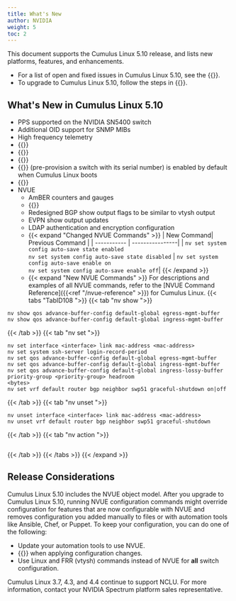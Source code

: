 ```yaml
---
title: What's New
author: NVIDIA
weight: 5
toc: 2
---
```

This document supports the Cumulus Linux 5.10 release, and lists new platforms, features, and enhancements.
- For a list of open and fixed issues in Cumulus Linux 5.10, see the {{<link title="Cumulus Linux 5.10 Release Notes" text="Cumulus Linux 5.10 Release Notes">}}.
- To upgrade to Cumulus Linux 5.10, follow the steps in {{<link url="Upgrading-Cumulus-Linux">}}.
<!-- vale off -->

## What's New in Cumulus Linux 5.10

- PPS supported on the NVIDIA SN5400 switch
- Additional OID support for SNMP MIBs
- High frequency telemetry
- {{<link url="SSH-for-Remote-Access/#ssh-login-notifications" text="SSH login notifications">}}
- {{<link url="Quality-of-Service/#lossy-headroom" text="QoS lossy headroom configuration">}}
- {{<link url="VXLAN-Devices/#reserved-field-in-vxlan-header" text="Ignore reserved field in VXLAN header">}}
- {{<link url="Quick-Start-Guide/#get-started" text="DHCP Option 61">}} (pre-provision a switch with its serial number) is enabled by default when Cumulus Linux boots
- {{<link url="Optional-BGP-Configuration/#graceful-bgp-shutdown-on-a-peer" text="Graceful shutdown on a peer">}}
- NVUE
  - AmBER counters and gauges
  - {{<link url="Interface-Configuration-and-Management/#interface-mac-addresses" text="Interface MAC address configuration">}}
  - Redesigned BGP show output flags to be similar to vtysh output
  - EVPN show output updates
  - LDAP authentication and encryption configuration
  - {{< expand "Changed NVUE Commands" >}}
| New Command| Previous Command |
| ----------- | ----------------|
| `nv set system config auto-save state enabled`<br>`nv set system config auto-save state disabled` | `nv set system config auto-save enable on`<br>`nv set system config auto-save enable off`|
{{< /expand >}}
  - {{< expand "New NVUE Commands" >}}
For descriptions and examples of all NVUE commands, refer to the [NVUE Command Reference]({{<ref "/nvue-reference" >}}) for Cumulus Linux.
{{< tabs "TabID108 ">}}
{{< tab "nv show ">}}

```
nv show qos advance-buffer-config default-global egress-mgmt-buffer 
nv show qos advance-buffer-config default-global ingress-mgmt-buffer
```

{{< /tab >}}
{{< tab "nv set ">}}

```
nv set interface <interface> link mac-address <mac-address>
nv set system ssh-server login-record-period
nv set qos advance-buffer-config default-global egress-mgmt-buffer 
nv set qos advance-buffer-config default-global ingress-mgmt-buffer
nv set qos advance-buffer-config default-global ingress-lossy-buffer priority-group <priority-group> headroom
<bytes>
nv set vrf default router bgp neighbor swp51 graceful-shutdown on|off
```

{{< /tab >}}
{{< tab "nv unset ">}}

```
nv unset interface <interface> link mac-address <mac-address>
nv unset vrf default router bgp neighbor swp51 graceful-shutdown
```

{{< /tab >}}
{{< tab "nv action ">}}

```

```

{{< /tab >}}
{{< /tabs >}}
{{< /expand >}}

## Release Considerations

Cumulus Linux 5.10 includes the NVUE object model. After you upgrade to Cumulus Linux 5.10, running NVUE configuration commands might override configuration for features that are now configurable with NVUE and removes configuration you added manually to files or with automation tools like Ansible, Chef, or Puppet. To keep your configuration, you can do one of the following:
- Update your automation tools to use NVUE.
- {{<link url="NVUE-CLI/#configure-nvue-to-ignore-linux-files" text="Configure NVUE to ignore certain underlying Linux files">}} when applying configuration changes.
- Use Linux and FRR (vtysh) commands instead of NVUE for **all** switch configuration.

Cumulus Linux 3.7, 4.3, and 4.4 continue to support NCLU. For more information, contact your NVIDIA Spectrum platform sales representative.
